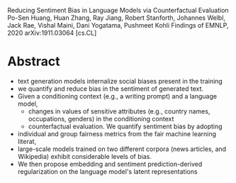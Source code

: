 Reducing Sentiment Bias in Language Models via Counterfactual Evaluation
Po-Sen Huang, Huan Zhang, Ray Jiang, Robert Stanforth, Johannes Welbl, Jack Rae, Vishal Maini, Dani Yogatama, Pushmeet Kohli
Findings of EMNLP, 2020 arXiv:1911.03064 [cs.CL]

# Abstract

* text generation models internalize social biases present in the training
* we quantify and reduce bias in the sentiment of generated text.  
* Given a conditioning context (e.g., a writing prompt) and a language model,
  * changes in values of sensitive attributes (e.g., country names,
    occupations, genders) in the conditioning context 
  * counterfactual evaluation. We quantify sentiment bias by adopting 
* individual and group fairness metrics from the fair machine learning literat,
* large-scale models trained on two different corpora (news articles, and
  Wikipedia) exhibit considerable levels of bias.
* We then propose embedding and sentiment prediction-derived regularization on
  the language model's latent representations

